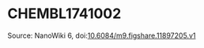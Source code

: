 <a name="material" />

# CHEMBL1741002
<script type="application/ld+json">
  {
    "@context": "https://schema.org/",
    "@type": "ChemicalSubstance",
    "@id": "https://egonw.github.io/nanowiki/nanowiki442.html#material",
    "http://purl.org/dc/terms/conformsTo":
      {
        "@type": "CreativeWork",
        "@id": "https://bioschemas.org/profiles/ChemicalSubstance/0.4-RELEASE/"
      },
    "identfier": "442",
    "name": "CHEMBL1741002",
    "url": "https://egonw.github.io/nanowiki/nanowiki442.html#material",
    "sameAs": "http://127.0.0.1/mediawiki/index.php/Special:URIResolver/CHEMBL1741002"
  }
</script>




Source: NanoWiki 6, doi:[10.6084/m9.figshare.11897205.v1](https://doi.org/10.6084/m9.figshare.11897205.v1)
